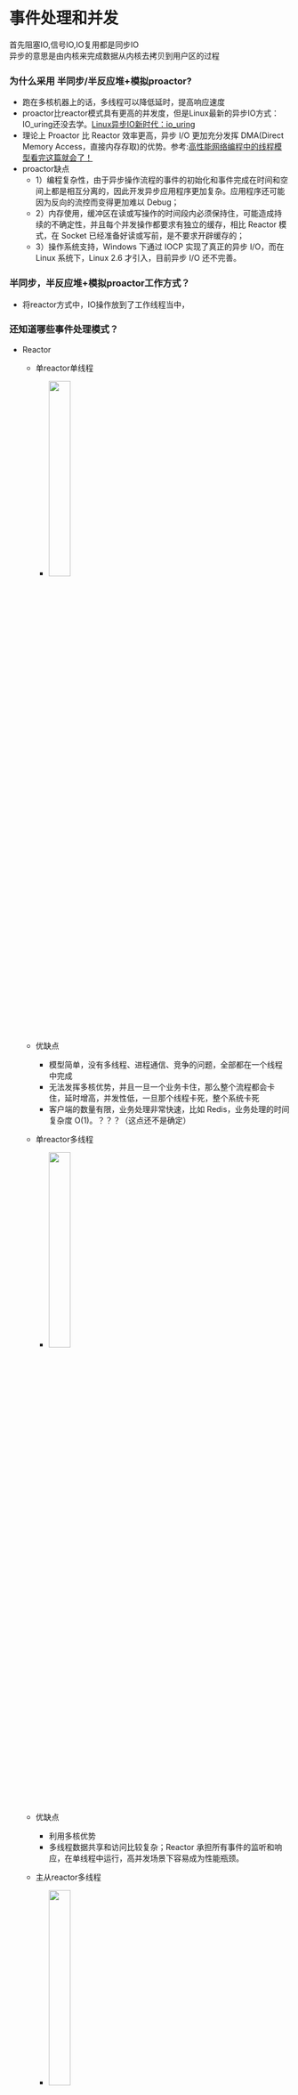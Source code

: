 事件处理和并发
=====================
首先阻塞IO,信号IO,IO复用都是同步IO<br>
异步的意思是由内核来完成数据从内核去拷贝到用户区的过程
### 为什么采用  半同步/半反应堆+模拟proactor?
- 跑在多核机器上的话，多线程可以降低延时，提高响应速度
- proactor比reactor模式具有更高的并发度，但是Linux最新的异步IO方式：IO_uring还没去学。[Linux异步IO新时代：io_uring ](https://www.joyk.com/dig/detail/1562236294680133?page=17)
- 理论上 Proactor 比 Reactor 效率更高，异步 I/O 更加充分发挥 DMA(Direct Memory Access，直接内存存取)的优势。参考:[高性能网络编程中的线程模型看完这篇就会了！](https://zhuanlan.zhihu.com/p/137506808)
- proactor缺点
    - 1）编程复杂性，由于异步操作流程的事件的初始化和事件完成在时间和空间上都是相互分离的，因此开发异步应用程序更加复杂。应用程序还可能因为反向的流控而变得更加难以 Debug；
    - 2）内存使用，缓冲区在读或写操作的时间段内必须保持住，可能造成持续的不确定性，并且每个并发操作都要求有独立的缓存，相比 Reactor 模式，在 Socket 已经准备好读或写前，是不要求开辟缓存的；
    - 3）操作系统支持，Windows 下通过 IOCP 实现了真正的异步 I/O，而在 Linux 系统下，Linux 2.6 才引入，目前异步 I/O 还不完善。

### 半同步，半反应堆+模拟proactor工作方式？
- 将reactor方式中，IO操作放到了工作线程当中，
### 还知道哪些事件处理模式？
- Reactor 
    - 单reactor单线程<br>
        - <img src="https://pic1.zhimg.com/80/v2-2672df9ba7b92a273b780f06d5c7e900_1440w.jpg" width="30%"><br>
    - 优缺点
        - 模型简单，没有多线程、进程通信、竞争的问题，全部都在一个线程中完成
        - 无法发挥多核优势，并且一旦一个业务卡住，那么整个流程都会卡住，延时增高，并发性低，一旦那个线程卡死，整个系统卡死
        - 客户端的数量有限，业务处理非常快速，比如 Redis，业务处理的时间复杂度 O(1)。？？？（这点还不是确定）

    - 单reactor多线程<br>
        - <img src="https://pic4.zhimg.com/80/v2-ccdc8fd652ceeb57010c46e6c7339ce7_1440w.jpg" width="30%"><br>
    - 优缺点
        - 利用多核优势
        - 多线程数据共享和访问比较复杂；Reactor 承担所有事件的监听和响应，在单线程中运行，高并发场景下容易成为性能瓶颈。
    - 主从reactor多线程<br>
        - <img src="https://pic2.zhimg.com/80/v2-a97daf1cca9aa97307b6cf125f387201_1440w.jpg" width="30%"><br>
    - 优点
        - 优点：父线程与子线程的数据交互简单职责明确，父线程只需要接收新连接，子线程完成后续的业务处理。父线程与子线程的数据交互简单，Reactor 主线程只需要把新连接传给子线程，子线程无需返回数据。这种模型在许多项目中广泛使用，包括 Nginx 主从 Reactor 多进程模型，Memcached 主从多线程，Netty 主从多线程模型的支持
- Proactor
    - 主线程event_loop事件并且向内核注册读写事件，工作线程负责逻辑处理
- 模拟Proactor
    - 主线程负责event_loop,和读写，工作线程进行逻辑处理
    
### 事件处理模式和并发模式区别
- 事件处理模式是上面那三个
- 并发模式
    - 半同步、半异步
    - 领导者、追随者

### 为什么用epoll?
- 优点
    - 用户态只遍历就绪事件
    - 内核中使用回调方式没有遍历
    - 线程安全，就算这个在修改注册事件，别的就算再epoll_wait也安全
    - 就算没人调用epoll_wait，在内核当中也会将事件放入rdllist,就比如ET模式
    - 用户超过1000，并且使用长连接。
### epoll和select和poll对比
- select
- 见C++/linux文件夹下的文章
- 时间精确到微妙选择select，跨多个平台
- 连接数量少于1000，or大于1000但是都是短连接，or不支持Linux用poll
- 大于1000且相对来说都是长连接
### 为什么采用线程池？
- 为什么是线程池而不是进程池，
- 为什么使用池化
    - 避免了频繁的创建和撤销
    
- 线程同步的方式
    - 互斥锁+条件变量，符合生产者消费者模型
    - 见C++/linux/面试题中文章
    
    
- 线程同步机制还有哪些？
    - 信号量
    - 读写锁
    - 自旋锁
    - 信号
- 线程处理完一个工作干嘛
    - 加锁，竞争队列中的内容
- 如果同时1000个客户端进行访问请求，线程数不多，怎么能及时响应处理每一个呢？
    - 一个线程处理多个用户请求，并不是一个请求一个线程的模型，是多对1
    - 采用优秀的并发模型，例如真正的proactor
- 如果一个客户请求需要占用线程很久的时间，会不会影响接下来的客户请求呢，有什么好的策略呢?
    - 多核的情况下，只会吧这个客户的请求压力都放在一个核上，而不会影响别的线程
    
### 原理



